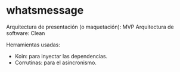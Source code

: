 # whatsmessage

Arquitectura de presentación (o maquetación): MVP
Arquitectura de software: Clean

Herramientas usadas:
- Koin: para inyectar las dependencias.
- Corrutinas: para el asincronismo.
